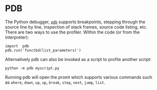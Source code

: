 # PDB
The Python debugger, [```pdb```](https://docs.python.org/3/library/pdb.html) supports breakpoints, stepping through the source line by line, inspection of stack frames, source code listing, etc. There are two ways to use the profiler. Within the  code (or from the interpreter):
```
import  pdb
pdb.run('functbd(list_parameters)')
```

Alternatively  pdb can also be invoked as a script to profile another script:
```
python -m pdb myscript.py
```
Running pdb will open the promt which supports various commands such as ```where```, ```down```, ```up```, ```up```, ```break```, ```step```, ```next```, ```jump```, ```list```.  
